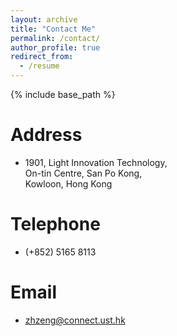 ```yaml
---
layout: archive
title: "Contact Me"
permalink: /contact/
author_profile: true
redirect_from:
  - /resume
---
```


{% include base_path %}

Address
======
* 1901, Light Innovation Technology,  
On-tin Centre, San Po Kong,  
Kowloon, Hong Kong
  
Telephone
======
* (+852) 5165 8113
  
Email
======
* zhzeng@connect.ust.hk


